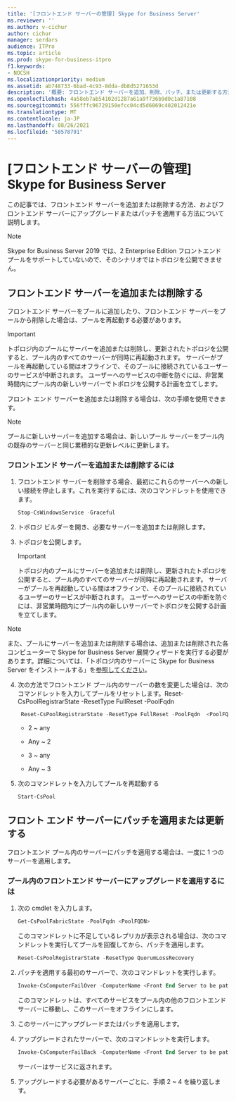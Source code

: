 ```yaml
---
title: '[フロントエンド サーバーの管理] Skype for Business Server'
ms.reviewer: ''
ms.author: v-cichur
author: cichur
manager: serdars
audience: ITPro
ms.topic: article
ms.prod: skype-for-business-itpro
f1.keywords:
- NOCSH
ms.localizationpriority: medium
ms.assetid: ab748733-6bad-4c93-8dda-db8d5271653d
description: '概要: フロントエンド サーバーを追加、削除、パッチ、または更新する方法についてSkype for Business Server。'
ms.openlocfilehash: 4a58eb7ab54102d1287a61a9f736b9d0c1a87108
ms.sourcegitcommit: 556fffc96729150efcc04cd5d6069c402012421e
ms.translationtype: MT
ms.contentlocale: ja-JP
ms.lasthandoff: 08/26/2021
ms.locfileid: "58578791"
---
```

# <a name="manage-front-end-servers-in-skype-for-business-server"></a>[フロントエンド サーバーの管理] Skype for Business Server
 
この記事では、フロントエンド サーバーを追加または削除する方法、およびフロントエンド サーバーにアップグレードまたはパッチを適用する方法について説明します。

  > [!NOTE]
> Skype for Business Server 2019 では、2 Enterprise Edition フロントエンド プールをサポートしていないので、そのシナリオではトポロジを公開できません。

## <a name="add-or-remove-front-end-servers"></a>フロントエンド サーバーを追加または削除する
  
フロントエンド サーバーをプールに追加したり、フロントエンド サーバーをプールから削除した場合は、プールを再起動する必要があります。 
  
> [!IMPORTANT]
> トポロジ内のプールにサーバーを追加または削除し、更新されたトポロジを公開すると、プール内のすべてのサーバーが同時に再起動されます。 サーバーがプールを再起動している間はオフラインで、そのプールに接続されているユーザーのサービスが中断されます。 ユーザーへのサービスの中断を防ぐには、非営業時間内にプール内の新しいサーバーでトポロジを公開する計画を立てします。 
  
フロント エンド サーバーを追加または削除する場合は、次の手順を使用できます。
  
> [!NOTE]
> プールに新しいサーバーを追加する場合は、新しいプール サーバーをプール内の既存のサーバーと同じ累積的な更新レベルに更新します。 
  
### <a name="to-add-or-remove-front-end-servers"></a>フロントエンド サーバーを追加または削除するには

1. フロントエンド サーバーを削除する場合、最初にこれらのサーバーへの新しい接続を停止します。これを実行するには、次のコマンドレットを使用できます。
    
   ```PowerShell
   Stop-CsWindowsService -Graceful
   ```

2. トポロジ ビルダーを開き、必要なサーバーを追加または削除します。 
    
3. トポロジを公開します。
    
    > [!IMPORTANT]
    > トポロジ内のプールにサーバーを追加または削除し、更新されたトポロジを公開すると、プール内のすべてのサーバーが同時に再起動されます。 サーバーがプールを再起動している間はオフラインで、そのプールに接続されているユーザーのサービスが中断されます。 ユーザーへのサービスの中断を防ぐには、非営業時間内にプール内の新しいサーバーでトポロジを公開する計画を立てします。 
  
  > [!NOTE]
> また、プールにサーバーを追加または削除する場合は、追加または削除された各コンピューターで Skype for Business Server 展開ウィザードを実行する必要があります。詳細については、「トポロジ内のサーバーに Skype for Business Server をインストールする」を[参照してください](../../deploy/install/install-skype-for-business-server.md)。
  
4. 次の方法でフロントエンド プール内のサーバーの数を変更した場合は、次のコマンドレットを入力してプールをリセットします。Reset-CsPoolRegistrarState -ResetType FullReset -PoolFqdn 
    
   ```PowerShell
    Reset-CsPoolRegistrarState -ResetType FullReset -PoolFqdn  <PoolFQDN>
   ```

     - 2 ~ any
    
     - Any ~ 2
    
     - 3 ~ any
    
     - Any ~ 3
    
5. 次のコマンドレットを入力してプールを再起動する
    
   ```PowerShell
   Start-CsPool
   ```

## <a name="patch-or-update-front-end-servers"></a>フロント エンド サーバーにパッチを適用または更新する

フロントエンド プール内のサーバーにパッチを適用する場合は、一度に 1 つのサーバーを適用します。 
  
### <a name="to-apply-an-upgrade-to-the-front-end-servers-in-a-pool"></a>プール内のフロントエンド サーバーにアップグレードを適用するには

1. 次の cmdlet を入力します。
    
   ```PowerShell
   Get-CsPoolFabricState -PoolFqdn <PoolFQDN>
   ```

     このコマンドレットに不足しているレプリカが表示される場合は、次のコマンドレットを実行してプールを回復してから、パッチを適用します。
    
   ```PowerShell
   Reset-CsPoolRegistrarState -ResetType QuorumLossRecovery
   ```

2. パッチを適用する最初のサーバーで、次のコマンドレットを実行します。
    
   ```PowerShell
   Invoke-CsComputerFailOver -ComputerName <Front End Server to be patched>
   ```

    このコマンドレットは、すべてのサービスをプール内の他のフロントエンド サーバーに移動し、このサーバーをオフラインにします。
    
3. このサーバーにアップグレードまたはパッチを適用します。
    
4. アップグレードされたサーバーで、次のコマンドレットを実行します。
    
   ```PowerShell
   Invoke-CsComputerFailBack -ComputerName <Front End Server to be patched>
   ```

    サーバーはサービスに返されます。
    
5. アップグレードする必要があるサーバーごとに、手順 2 ~ 4 を繰り返します。
